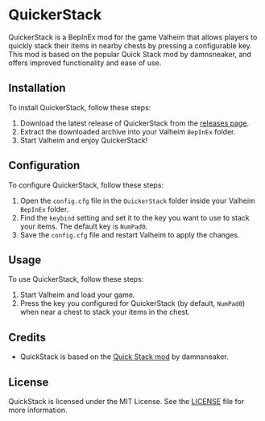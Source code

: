 # QuickerStack

QuickerStack is a BepInEx mod for the game Valheim that allows players to quickly stack their items in nearby chests by pressing a configurable key. This mod is based on the popular Quick Stack mod by damnsneaker, and offers improved functionality and ease of use.

## Installation

To install QuickerStack, follow these steps:

1. Download the latest release of QuickerStack from the [releases page](https://github.com/klaoude/QuickerStack/releases).
2. Extract the downloaded archive into your Valheim `BepInEx` folder.
3. Start Valheim and enjoy QuickerStack!

## Configuration

To configure QuickerStack, follow these steps:

1. Open the `config.cfg` file in the `QuickerStack` folder inside your Valheim `BepInEx` folder.
2. Find the `keybind` setting and set it to the key you want to use to stack your items. The default key is `NumPad0`.
3. Save the `config.cfg` file and restart Valheim to apply the changes.

## Usage

To use QuickerStack, follow these steps:

1. Start Valheim and load your game.
2. Press the key you configured for QuickerStack (by default, `NumPad0`) when near a chest to stack your items in the chest.

## Credits

- QuickStack is based on the [Quick Stack mod](https://www.nexusmods.com/valheim/mods/23) by damnsneaker.

## License

QuickStack is licensed under the MIT License. See the [LICENSE](https://github.com/klaoude/QuickerStack/blob/master/LICENSE) file for more information.

